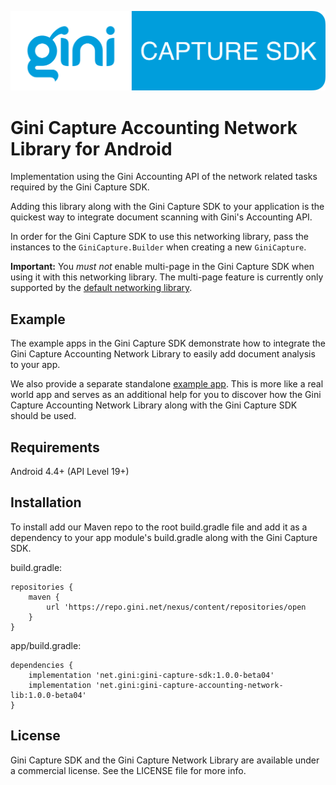 ![Gini Capture SDK for Android](../GiniCapture_Logo.png)

Gini Capture Accounting Network Library for Android
==================================================

Implementation using the Gini Accounting API of the network related tasks required by the Gini Capture SDK.

Adding this library along with the Gini Capture SDK to your application is the quickest way to integrate document
scanning with Gini's Accounting API.

In order for the Gini Capture SDK to use this networking library, pass the instances to the `GiniCapture.Builder`
when creating a new `GiniCapture`.

**Important:** You *must not* enable multi-page in the Gini Capture SDK when using it with this networking library.
The multi-page feature is currently only supported by the [default networking
library](https://github.com/gini/gini-capture-sdk-android/tree/master/ginicapture-network).

Example
-------

The example apps in the Gini Capture SDK demonstrate how to integrate the Gini Capture Accounting Network Library to
easily add document analysis to your app.

We also provide a separate standalone [example app](https://github.com/gini/gini-vision-lib-android-example). This is
more like a real world app and serves as an additional help for you to discover how the Gini Capture Accounting Network
Library along with the Gini Capture SDK should be used.

Requirements
------------

Android 4.4+ (API Level 19+)

Installation
------------

To install add our Maven repo to the root build.gradle file and add it as a dependency to your app module's build.gradle
along with the Gini Capture SDK.

build.gradle:

```
repositories {
    maven {
        url 'https://repo.gini.net/nexus/content/repositories/open
    }
}
```

app/build.gradle:

```
dependencies {
    implementation 'net.gini:gini-capture-sdk:1.0.0-beta04'
    implementation 'net.gini:gini-capture-accounting-network-lib:1.0.0-beta04'
}
```

## License

Gini Capture SDK and the Gini Capture Network Library are available under a commercial license. See the LICENSE file
for more info.
